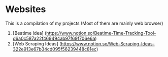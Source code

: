 # Websites
This is a compilation of my projects (Most of them are mainly web browser)

1. [Beatime Idea] (https://www.notion.so/Beatime-Time-Tracking-Tool-d6a0c587a22f469494ab97f69f706e6a)
2. [Web Scraping Ideas] (https://www.notion.so/Web-Scraping-Ideas-322e913e67b34cd095f56239448c81ec)